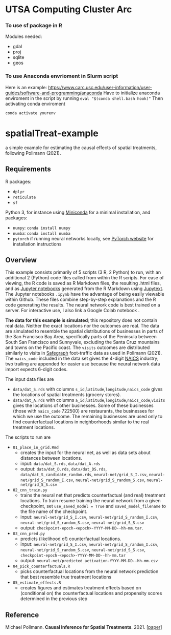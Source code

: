 # UTSA Computing Cluster Arc
### To use sf package in R
Modules needed:
- gdal
- proj
- sqlite
- geos

### To use Anaconda envrioment in Slurm script
Here is an example: https://www.carc.usc.edu/user-information/user-guides/software-and-programming/anaconda
Have to initialize anaconda enviroment in the script
by running `eval "$(conda shell.bash hook)"`
Then activating conda enviroment

`conda activate yourenv`




# spatialTreat-example
a simple example for estimating the causal effects of spatial treatments, following Pollmann (2021).

## Requirements

R packages:

- `dplyr`
- `reticulate`
- `sf`

Python 3, for instance using [Miniconda](https://docs.conda.io/en/latest/miniconda.html) for a minimal installation, and packages:

- `numpy`: `conda install numpy`
- `numba`: `conda install numba`
- `pytorch` if running neural networks locally, see [PyTorch website](https://pytorch.org/get-started/locally/) for installation instructions


## Overview

This example consists primarily of 5 scripts (3 R, 2 Python) to run, with an additional 2 (Python) code files called from within the R scripts.
For ease of viewing, the R code is saved as R Markdown files, 
the resulting .html files, 
and as [Jupyter notebooks](https://jupyter.org/) generated from the R Markdown using [Jupytext](https://github.com/mwouts/jupytext). The Jupyter notebooks `.ipynb` have the advantage of being easily viewable within Github.
These files combine step-by-step explanations and the R code generating the results.
The neural network code is best trained on a server.
For interactive use, I also link a Google Colab notebook .

**The data for this example is simulated**; this repository does not contain real data.
Neither the exact locations nor the outcomes are real.
The data are simulated to resemble the spatial distributions of businesses in parts of the San Francisco Bay Area,
specifically parts of the Peninsula between South San Francisco and Sunnyvale,
excluding the Santa Cruz mountains and towns on the Pacific coast.
The `visits` outcomes are distributed similarly to visits in [Safegraph](https://www.safegraph.com/academics) foot-traffic data as used in Pollmann (2021).
The `naics_code` included in the data set gives the 4-digit [NAICS](https://www.census.gov/naics/) industry; two trailing are appended for easier use because the neural network data import expects 6-digit codes.

The input data files are

- `data/dat_S.rds` with columns `s_id`,`latitude`,`longitude`,`naics_code` gives the locations of spatial treatments (grocery stores).
- `data/dat_A.rds` with columns `a_id`,`latitude`,`longitude`,`naics_code`,`visits` gives the locations of other businesses. Some of these businesses (those with `naics_code` 722500) are restaurants, the businesses for which we use the outcome. The remaining businesses are used only to find counterfactual locations in neighborhoods similar to the real treatment locations.


The scripts to run are

- `01_place_in_grid.Rmd`
  - creates the input for the neural net, as well as data sets about distances between locations.
  - input: `data/dat_S.rds`, `data/dat_A.rds`
  - output: `data/dat_D.rds`, `data/dat_DS.rds`, `data/dat_S_candidate_random.rds`, `neural-net/grid_S_I.csv`, `neural-net/grid_S_random_I.csv`, `neural-net/grid_S_random_S.csv`, `neural-net/grid_S_S.csv`
- `02_cnn_train.py`
  - trains the neural net that predicts counterfactual (and real) treatment locations. To train resume training the neural network from a given checkpoint, set `use_saved_model = True` and `saved_model_filename` to the file name of the checkpoint.
  - input: `neural-net/grid_S_I.csv`, `neural-net/grid_S_random_I.csv`, `neural-net/grid_S_random_S.csv`, `neural-net/grid_S_S.csv`
  - output: `checkpoint-epoch-<epoch>-YYYY-MM-DD--hh-mm.tar`.
- `03_cnn_pred.py`
    - predicts (likelihood of) counterfactual locations.
    - input: `neural-net/grid_S_I.csv`, `neural-net/grid_S_random_I.csv`, `neural-net/grid_S_random_S.csv`, `neural-net/grid_S_S.csv`, `checkpoint-epoch-<epoch>-YYYY-MM-DD--hh-mm.tar`
    - output: `neural-net/predicted_activation-YYYY-MM-DD--hh-mm.csv`
- `04_pick_counterfactuals.R`
    - picks counterfactual locations from the neural network prediction that best resemble true treatment locations
- `05_estimate_effects.R`
    - creates figures and estimates treatment effects based on (conditional on) the counterfactual locations and propensity scores determined in the previous step

## Reference

Michael Pollmann. **Causal Inference for Spatial Treatments**. 2021. [[paper](https://pollmann.su.domains/files/pollmann_jmp.pdf)]
